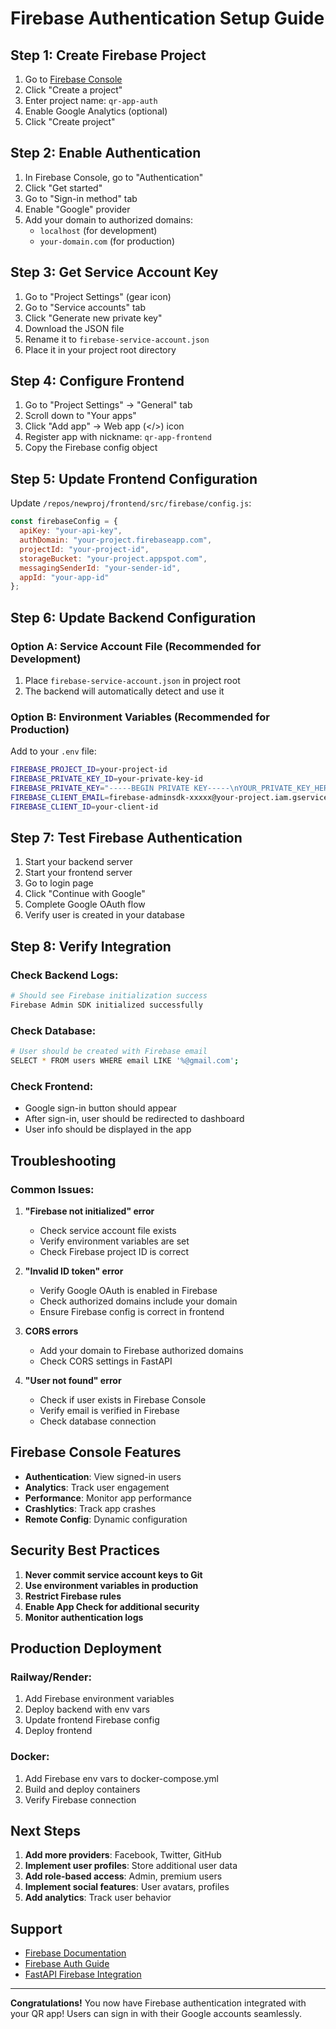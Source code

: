 # Firebase Authentication Setup Guide

## **Step 1: Create Firebase Project**

1. Go to [Firebase Console](https://console.firebase.google.com/)
2. Click "Create a project"
3. Enter project name: `qr-app-auth`
4. Enable Google Analytics (optional)
5. Click "Create project"

## **Step 2: Enable Authentication**

1. In Firebase Console, go to "Authentication"
2. Click "Get started"
3. Go to "Sign-in method" tab
4. Enable "Google" provider
5. Add your domain to authorized domains:
   - `localhost` (for development)
   - `your-domain.com` (for production)

## **Step 3: Get Service Account Key**

1. Go to "Project Settings" (gear icon)
2. Go to "Service accounts" tab
3. Click "Generate new private key"
4. Download the JSON file
5. Rename it to `firebase-service-account.json`
6. Place it in your project root directory

## **Step 4: Configure Frontend**

1. Go to "Project Settings" → "General" tab
2. Scroll down to "Your apps"
3. Click "Add app" → Web app (</>) icon
4. Register app with nickname: `qr-app-frontend`
5. Copy the Firebase config object

## **Step 5: Update Frontend Configuration**

Update `/repos/newproj/frontend/src/firebase/config.js`:

```javascript
const firebaseConfig = {
  apiKey: "your-api-key",
  authDomain: "your-project.firebaseapp.com",
  projectId: "your-project-id",
  storageBucket: "your-project.appspot.com",
  messagingSenderId: "your-sender-id",
  appId: "your-app-id"
};
```

## **Step 6: Update Backend Configuration**

### Option A: Service Account File (Recommended for Development)
1. Place `firebase-service-account.json` in project root
2. The backend will automatically detect and use it

### Option B: Environment Variables (Recommended for Production)
Add to your `.env` file:
```bash
FIREBASE_PROJECT_ID=your-project-id
FIREBASE_PRIVATE_KEY_ID=your-private-key-id
FIREBASE_PRIVATE_KEY="-----BEGIN PRIVATE KEY-----\nYOUR_PRIVATE_KEY_HERE\n-----END PRIVATE KEY-----\n"
FIREBASE_CLIENT_EMAIL=firebase-adminsdk-xxxxx@your-project.iam.gserviceaccount.com
FIREBASE_CLIENT_ID=your-client-id
```

## **Step 7: Test Firebase Authentication**

1. Start your backend server
2. Start your frontend server
3. Go to login page
4. Click "Continue with Google"
5. Complete Google OAuth flow
6. Verify user is created in your database

## **Step 8: Verify Integration**

### Check Backend Logs:
```bash
# Should see Firebase initialization success
Firebase Admin SDK initialized successfully
```

### Check Database:
```bash
# User should be created with Firebase email
SELECT * FROM users WHERE email LIKE '%@gmail.com';
```

### Check Frontend:
- Google sign-in button should appear
- After sign-in, user should be redirected to dashboard
- User info should be displayed in the app

## **Troubleshooting**

### Common Issues:

1. **"Firebase not initialized" error**
   - Check service account file exists
   - Verify environment variables are set
   - Check Firebase project ID is correct

2. **"Invalid ID token" error**
   - Verify Google OAuth is enabled in Firebase
   - Check authorized domains include your domain
   - Ensure Firebase config is correct in frontend

3. **CORS errors**
   - Add your domain to Firebase authorized domains
   - Check CORS settings in FastAPI

4. **"User not found" error**
   - Check if user exists in Firebase Console
   - Verify email is verified in Firebase
   - Check database connection

## **Firebase Console Features**

- **Authentication**: View signed-in users
- **Analytics**: Track user engagement
- **Performance**: Monitor app performance
- **Crashlytics**: Track app crashes
- **Remote Config**: Dynamic configuration

## **Security Best Practices**

1. **Never commit service account keys to Git**
2. **Use environment variables in production**
3. **Restrict Firebase rules**
4. **Enable App Check for additional security**
5. **Monitor authentication logs**

## **Production Deployment**

### Railway/Render:
1. Add Firebase environment variables
2. Deploy backend with env vars
3. Update frontend Firebase config
4. Deploy frontend

### Docker:
1. Add Firebase env vars to docker-compose.yml
2. Build and deploy containers
3. Verify Firebase connection

## **Next Steps**

1. **Add more providers**: Facebook, Twitter, GitHub
2. **Implement user profiles**: Store additional user data
3. **Add role-based access**: Admin, premium users
4. **Implement social features**: User avatars, profiles
5. **Add analytics**: Track user behavior

## **Support**

- [Firebase Documentation](https://firebase.google.com/docs)
- [Firebase Auth Guide](https://firebase.google.com/docs/auth)
- [FastAPI Firebase Integration](https://fastapi.tiangolo.com/)

---

**Congratulations!** You now have Firebase authentication integrated with your QR app! Users can sign in with their Google accounts seamlessly.
